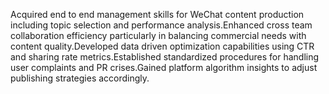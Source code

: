 Acquired end to end management skills for WeChat content production including topic selection and performance analysis.Enhanced cross team collaboration efficiency particularly in balancing commercial needs with content quality.Developed data driven optimization capabilities using CTR and sharing rate metrics.Established standardized procedures for handling user complaints and PR crises.Gained platform algorithm insights to adjust publishing strategies accordingly.
